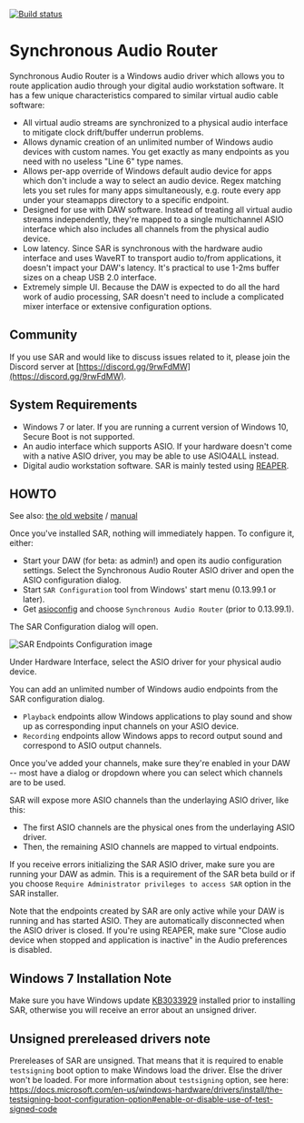 [![Build status](https://ci.appveyor.com/api/projects/status/e24tb7g9j9drkyuh/branch/master?svg=true)](https://ci.appveyor.com/project/eiz/synchronousaudiorouter/branch/master)

# Synchronous Audio Router

Synchronous Audio Router is a Windows audio driver which allows you to route
application audio through your digital audio workstation software. It has a few
unique characteristics compared to similar virtual audio cable software:

* All virtual audio streams are synchronized to a physical audio interface to
  mitigate clock drift/buffer underrun problems.
* Allows dynamic creation of an unlimited number of Windows audio devices with
  custom names. You get exactly as many endpoints as you need with no useless
  "Line 6" type names.
* Allows per-app override of Windows default audio device for apps which
  don't include a way to select an audio device. Regex matching lets you set
  rules for many apps simultaneously, e.g. route every app under your steamapps
  directory to a specific endpoint.
* Designed for use with DAW software. Instead of treating all virtual audio
  streams independently, they're mapped to a single multichannel ASIO interface
  which also includes all channels from the physical audio device.
* Low latency. Since SAR is synchronous with the hardware audio interface and
  uses WaveRT to transport audio to/from applications, it doesn't impact your
  DAW's latency. It's practical to use 1-2ms buffer sizes on a cheap USB 2.0
  interface.
* Extremely simple UI. Because the DAW is expected to do all the hard work of
  audio processing, SAR doesn't need to include a complicated mixer interface or
  extensive configuration options.

## Community

If you use SAR and would like to discuss issues related to it, please join the
Discord server at [https://discord.gg/9rwFdMW](https://discord.gg/9rwFdMW).

## System Requirements

* Windows 7 or later. If you are running a current version of Windows 10, Secure Boot is not supported.
* An audio interface which supports ASIO. If your hardware doesn't come with a
  native ASIO driver, you may be able to use ASIO4ALL instead.
* Digital audio workstation software. SAR is mainly tested using [REAPER](http://www.reaper.fm/).

## HOWTO

See also: [the old website](https://str.rs/sar) / [manual](https://str.rs/sar/manual.html)

Once you've installed SAR, nothing will immediately happen.
To configure it, either:
* Start your DAW (for beta: as admin!) and open its audio configuration settings.
   Select the Synchronous Audio Router ASIO driver and open the ASIO
   configuration dialog.
* Start `SAR Configuration` tool from Windows' start menu (0.13.99.1 or later).
* Get [asioconfig](https://github.com/jprjr/asioconfig/releases) and choose `Synchronous Audio Router` (prior to 0.13.99.1).

The SAR Configuration dialog will open.

![SAR Endpoints Configuration image](https://raw.githubusercontent.com/eiz/SynchronousAudioRouter/master/SarWeb/images/sar_endpoints.png)

Under Hardware Interface, select the ASIO driver for your physical audio
device.

You can add an unlimited number of Windows audio endpoints from the SAR
configuration dialog.
* `Playback` endpoints allow Windows applications to play sound and show up
   as corresponding input channels on your ASIO device.
* `Recording` endpoints allow Windows apps to record output sound and
   correspond to ASIO output channels.

Once you've added your channels, make sure they're enabled in your DAW --
most have a dialog or dropdown where you can select which channels are to
be used.

SAR will expose more ASIO channels than the underlaying ASIO driver, like this:
* The first ASIO channels are the physical ones from the underlaying ASIO
  driver.
* Then, the remaining ASIO channels are mapped to virtual endpoints.

If you receive errors initializing the SAR ASIO driver, make sure you are
running your DAW as admin. This is a requirement of the SAR beta build or
if you choose `Require Administrator privileges to access SAR` option in the
SAR installer.

Note that the endpoints created by SAR are only active while your DAW is
running and has started ASIO. They are automatically disconnected when the
ASIO driver is closed. If you're using REAPER, make sure "Close audio device
when stopped and application is inactive" in the Audio preferences is
disabled.

## Windows 7 Installation Note

Make sure you have Windows update [KB3033929](https://technet.microsoft.com/en-us/library/security/3033929.aspx)
installed prior to installing SAR, otherwise you will receive an error about
an unsigned driver.

## Unsigned prereleased drivers note

Prereleases of SAR are unsigned. That means that it is required to enable
`testsigning` boot option to make Windows load the driver. Else the driver
won't be loaded.
For more information about `testsigning` option, see here:
https://docs.microsoft.com/en-us/windows-hardware/drivers/install/the-testsigning-boot-configuration-option#enable-or-disable-use-of-test-signed-code
